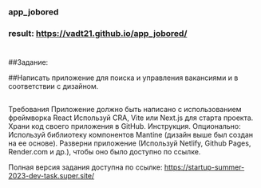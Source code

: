 ### app_jobored

### result: https://vadt21.github.io/app_jobored/

#
##Задание: 

##Написать приложение для поиска и управления вакансиями и в соответствии с дизайном.

##
 Требования
 Приложение должно быть написано с использованием фреймворка React
 Используй CRA, Vite или Next.js для старта проекта.
 Храни код своего приложения в GitHub. Инструкция.
 Опционально: Используй библиотеку компонентов Mantine (дизайн выше был создан на ее основе).
 Разверни приложение (Используй Netlify, Github Pages, Render.com и др.), чтобы оно было доступно по ссылке.
 
Полная версия задания доступна по ссылке: https://startup-summer-2023-dev-task.super.site/
